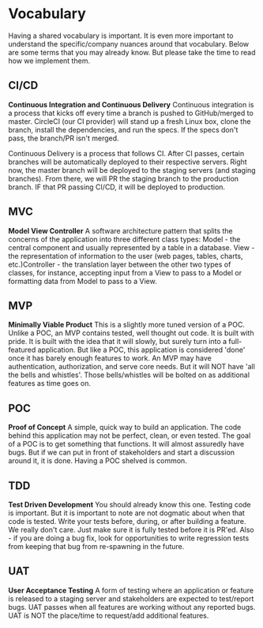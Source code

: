 # Vocabulary
Having a shared vocabulary is important. It is even more important to understand the specific/company nuances around that vocabulary. Below are some terms that you may already know. But please take the time to read how we implement them.

## CI/CD
**Continuous Integration and Continuous Delivery**
Continuous integration is a process that kicks off every time a branch is pushed to GitHub/merged to master. CircleCI (our CI provider) will stand up a fresh Linux box, clone the branch, install the dependencies, and run the specs. If the specs don't pass, the branch/PR isn't merged.

Continuous Delivery is a process that follows CI. After CI passes, certain branches will be automatically deployed to their respective servers. Right now, the master branch will be deployed to the staging servers (and staging branches). From there, we will PR the staging branch to the production branch. IF that PR passing CI/CD, it will be deployed to production.

## MVC
**Model View Controller** A software architecture pattern that splits the concerns of the application into three different class types: Model - the central component and usually represented by a table in a database. View - the representation of information to the user (web pages, tables, charts, etc.)Controller - the translation layer between the other two types of classes, for instance, accepting input from a View to pass to a Model or formatting data from Model to pass to a View.

## MVP
**Minimally Viable Product** This is a slightly more tuned version of a POC. Unlike a POC, an MVP contains tested, well thought out code. It is built with pride. It is built with the idea that it will slowly, but surely turn into a full-featured application. But like a POC, this application is considered 'done' once it has barely enough features to work. An MVP may have authentication, authorization, and serve core needs. But it will NOT have 'all the bells and whistles'. Those bells/whistles will be bolted on as additional features as time goes on.

## POC
**Proof of Concept** A simple, quick way to build an application. The code behind this application may not be perfect, clean, or even tested. The goal of a POC is to get something that functions. It will almost assuredly have bugs. But if we can put in front of stakeholders and start a discussion around it, it is done. Having a POC shelved is common.

## TDD
**Test Driven Development**
You should already know this one. Testing code is important. But it is important to note are not dogmatic about when that code is tested. Write your tests before, during, or after building a feature. We really don't care. Just make sure it is fully tested before it is PR'ed. Also - if you are doing a bug fix, look for opportunities to write regression tests from keeping that bug from re-spawning in the future.

## UAT 
**User Acceptance Testing** A form of testing where an application or feature is released to a staging server and stakeholders are expected to test/report bugs. UAT passes when all features are working without any reported bugs. UAT is NOT the place/time to request/add additional features.
